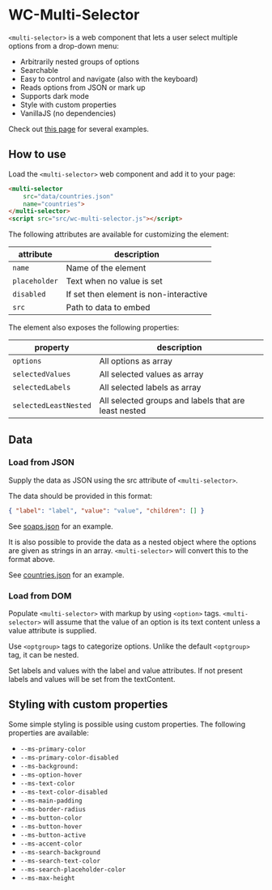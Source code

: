 # WC-Multi-Selector

`<multi-selector>` is a web component that lets a user select multiple options from a drop-down menu:

* Arbitrarily nested groups of options
* Searchable
* Easy to control and navigate (also with the keyboard)
* Reads options from JSON or mark up
* Supports dark mode
* Style with custom properties
* VanillaJS (no dependencies)

Check out [this page](https://lcvriend.github.io/wc-multi-selector/) for several examples.

## How to use
Load the `<multi-selector>` web component and add it to your page:

```html
<multi-selector
    src="data/countries.json"
    name="countries">
</multi-selector>
<script src="src/wc-multi-selector.js"></script>
```

The following attributes are available for customizing the element:

attribute     | description
--------------|-------------
`name`        | Name of the element
`placeholder` | Text when no value is set
`disabled`    | If set then element is non-interactive
`src`         | Path to data to embed

The element also exposes the following properties:

property              | description
----------------------|-------------
`options`             | All options as array
`selectedValues`      | All selected values as array
`selectedLabels`      | All selected labels as array
`selectedLeastNested` | All selected groups and labels that are least nested

## Data
### Load from JSON
Supply the data as JSON using the src attribute of `<multi-selector>`.

The data should be provided in this format:

```json
{ "label": "label", "value": "value", "children": [] }
```

See [soaps.json](data/soaps.json) for an example.

It is also possible to provide the data as a nested object where the options are given as strings in an array. `<multi-selector>` will convert this to the format above.

See [countries.json](data/countries.json) for an example.

### Load from DOM
Populate `<multi-selector>` with markup by using `<option>` tags. `<multi-selector>` will assume that the value of an option is its text content unless a value attribute is supplied.

Use `<optgroup>` tags to categorize options. Unlike the default `<optgroup>` tag, it can be nested.

Set labels and values with the label and value attributes. If not present labels and values will be set from the textContent.

## Styling with custom properties
Some simple styling is possible using custom properties. The following properties are available:

* `--ms-primary-color`
* `--ms-primary-color-disabled`
* `--ms-background:`
* `--ms-option-hover`
* `--ms-text-color`
* `--ms-text-color-disabled`
* `--ms-main-padding`
* `--ms-border-radius`
* `--ms-button-color`
* `--ms-button-hover`
* `--ms-button-active`
* `--ms-accent-color`
* `--ms-search-background`
* `--ms-search-text-color`
* `--ms-search-placeholder-color`
* `--ms-max-height`
